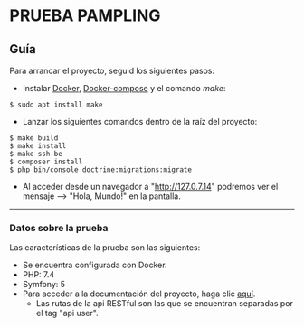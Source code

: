 # PRUEBA PAMPLING

## Guía

Para arrancar el proyecto, seguid los siguientes pasos:

* Instalar [Docker](https://docs.docker.com/engine/install/ubuntu/), [Docker-compose](https://docs.docker.com/compose/install/) y el comando _make_:
```console
$ sudo apt install make
```

* Lanzar los siguientes comandos dentro de la raíz del proyecto:
```console
$ make build
$ make install
$ make ssh-be
$ composer install
$ php bin/console doctrine:migrations:migrate
```
* Al acceder desde un navegador a "http://127.0.7.14" podremos ver el mensaje --> "Hola, Mundo!" en la pantalla.

***

### Datos sobre la prueba

Las características de la prueba son las siguientes:

* Se encuentra configurada con Docker.
* PHP: 7.4
* Symfony: 5
* Para acceder a la documentación del proyecto, haga clic [aquí](http://127.0.7.14/api/doc).
  * Las rutas de la api RESTful son las que se encuentran separadas por el tag "api user".
